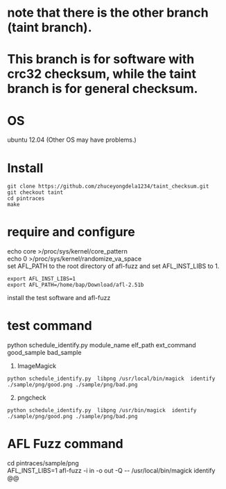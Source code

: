 # note that there is the other branch (taint branch).   
# This branch is for software with crc32 checksum, while the taint branch is for general checksum.  

# OS
ubuntu 12.04 (Other OS may have problems.)

# Install
```
git clone https://github.com/zhuceyongdela1234/taint_checksum.git  
git checkout taint
cd pintraces  
make 
``` 

# require and configure
echo core >/proc/sys/kernel/core_pattern  
echo 0 >/proc/sys/kernel/randomize_va_space  
set  AFL_PATH to the root directory of afl-fuzz and set AFL_INST_LIBS to 1.
```
export AFL_INST_LIBS=1
export AFL_PATH=/home/bap/Download/afl-2.51b
```
install the test software and afl-fuzz   

# test command
python schedule_identify.py  module_name elf_path ext_command good_sample bad_sample   
1. ImageMagick
``` 
python schedule_identify.py  libpng /usr/local/bin/magick  identify ./sample/png/good.png ./sample/png/bad.png
```
2. pngcheck
```
python schedule_identify.py  libpng /usr/bin/magick  identify ./sample/png/good.png ./sample/png/bad.png
```
# AFL Fuzz command
cd pintraces/sample/png  
AFL_INST_LIBS=1 afl-fuzz -i in -o out -Q -- /usr/local/bin/magick identify @@  
